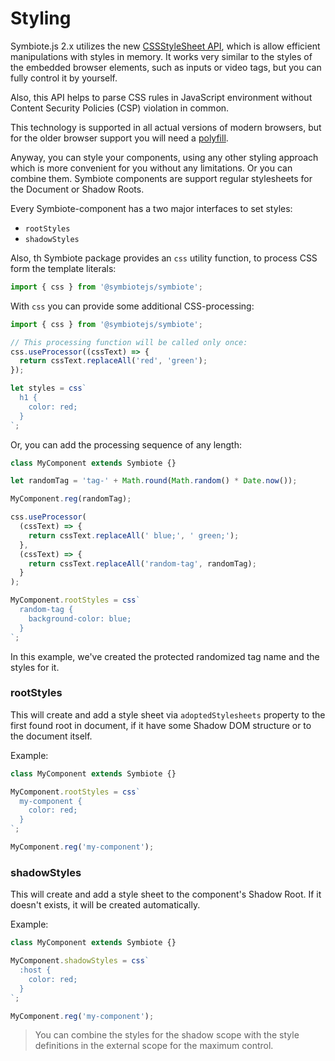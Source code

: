 # Styling

Symbiote.js 2.x utilizes the new [CSSStyleSheet API](https://developer.mozilla.org/en-US/docs/Web/API/CSSStyleSheet/CSSStyleSheet), which is allow efficient manipulations with styles in memory. It works very similar to the styles of the embedded browser elements, such as inputs or video tags, but you can fully control it by yourself. 

Also, this API helps to parse CSS rules in JavaScript environment without Content Security Policies (CSP) violation in common.

This technology is supported in all actual versions of modern browsers, but for the older browser support you will need a [polyfill](https://www.npmjs.com/package/construct-style-sheets-polyfill).

Anyway, you can style your components, using any other styling approach which is more convenient for you without any limitations. Or you can combine them. Symbiote components are support regular stylesheets for the Document or Shadow Roots.

Every Symbiote-component has a two major interfaces to set styles:
- `rootStyles`
- `shadowStyles`

Also, th Symbiote package provides an `css` utility function, to process CSS form the template literals:
```js
import { css } from '@symbiotejs/symbiote';
```

With `css` you can provide some additional CSS-processing:

```js
import { css } from '@symbiotejs/symbiote';

// This processing function will be called only once:
css.useProcessor((cssText) => {
  return cssText.replaceAll('red', 'green');
});

let styles = css`
  h1 {
    color: red;
  }
`;
```

Or, you can add the processing sequence of any length:
```js
class MyComponent extends Symbiote {}

let randomTag = 'tag-' + Math.round(Math.random() * Date.now());

MyComponent.reg(randomTag);

css.useProcessor(
  (cssText) => {
    return cssText.replaceAll(' blue;', ' green;');
  },
  (cssText) => {
    return cssText.replaceAll('random-tag', randomTag);
  }
);

MyComponent.rootStyles = css`
  random-tag {
    background-color: blue;
  }
`;
```
In this example, we've created the protected randomized tag name and the styles for it.

### rootStyles

This will create and add a style sheet via `adoptedStylesheets` property to the first found root in document, if it have some Shadow DOM structure or to the document itself.

Example:
```js
class MyComponent extends Symbiote {}

MyComponent.rootStyles = css`
  my-component {
    color: red;
  }
`;

MyComponent.reg('my-component');
```

### shadowStyles

This will create and add a style sheet to the component's Shadow Root. If it doesn't exists, it will be created automatically.

Example:
```js
class MyComponent extends Symbiote {}

MyComponent.shadowStyles = css`
  :host {
    color: red;
  }
`;

MyComponent.reg('my-component');
```

> You can combine the styles for the shadow scope with the style definitions in the external scope for the maximum control.
